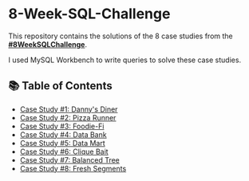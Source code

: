 # 8-Week-SQL-Challenge

This repository contains the solutions of the 8 case studies from the **[#8WeekSQLChallenge](https://8weeksqlchallenge.com)**. 

I used MySQL Workbench to write queries to solve these case studies. 

## 📚 Table of Contents 
- [Case Study #1: Danny's Diner]()
- [Case Study #2: Pizza Runner]()
- [Case Study #3: Foodie-Fi]()
- [Case Study #4: Data Bank]()
- [Case Study #5: Data Mart]()
- [Case Study #6: Clique Bait]()
- [Case Study #7: Balanced Tree]()
- [Case Study #8: Fresh Segments]()
